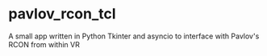 # pavlov_rcon_tcl
A small app written in Python Tkinter and asyncio to interface with Pavlov's RCON from within VR 
